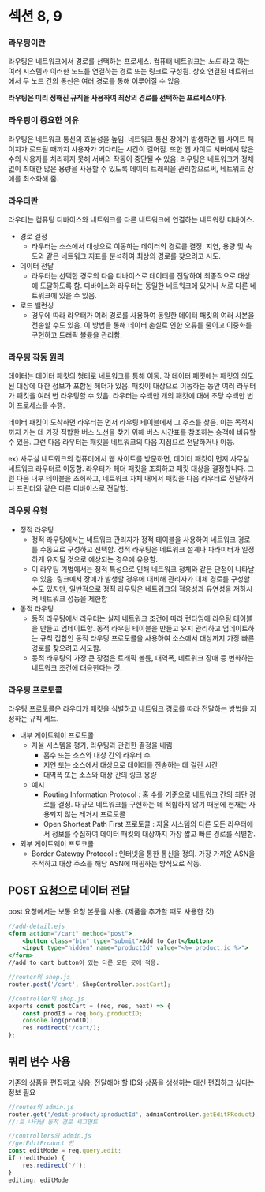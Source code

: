 # 섹션 8, 9

### 라우팅이란

라우팅은 네트워크에서 경로를 선택하는 프로세스. 컴퓨터 네트워크는 *노드*
라고 하는 여러 시스템과 이러한 노드를 연결하는 경로 또는 링크로 구성됨. 상호 연결된 네트워크에서 두 노드 간의 통신은 여러 경로를 통해 이루어질 수 있음.

**라우팅은 미리 정해진 규칙을 사용하여 최상의 경로를 선택하는 프로세스이다.**

### 라우팅이 중요한 이유

라우팅은 네트워크 통신의 효율성을 높임. 네트워크 통신 장애가 발생하면 웹 사이트 페이지가 로드될 때까지 사용자가 기다리는 시간이 길어짐. 또한 웹 사이트 서버에서 많은 수의 사용자를 처리하지 못해 서버의 작동이 중단될 수 있음. 라우팅은 네트워크가 정체 없이 최대한 많은 용량을 사용할 수 있도록 데이터 트래픽을 관리함으로써, 네트워크 장애를 최소화해 줌.

### 라우터란

라우터는 컴퓨팅 디바이스와 네트워크를 다른 네트워크에 연결하는 네트워킹 디바이스. 

- 경로 결정
    - 라우터는 소스에서 대상으로 이동하는 데이터의 경로를 결정. 지연, 용량 및 속도와 같은 네트워크 지표를 분석하여 최상의 경로를 찾으려고 시도.
- 데이터 전달
    - 라우터는 선택한 경로의 다음 디바이스로 데이터를 전달하여 최종적으로 대상에 도달하도록 함. 디바이스와 라우터는 동일한 네트워크에 있거나 서로 다른 네트워크에 있을 수 있음.
- 로드 밸런싱
    - 경우에 따라 라우터가 여러 경로를 사용하여 동일한 데이터 패킷의 여러 사본을 전송할 수도 있음. 이 방법을 통해 데이터 손실로 인한 오류를 줄이고 이중화를 구현하고 트래픽 볼륨을 관리함.

### 라우팅 작동 원리

데이터는 데이터 패킷의 형태로 네트워크를 통해 이동. 각 데이터 패킷에는 패킷의 의도된 대상에 대한 정보가 포함된 헤더가 있음. 패킷이 대상으로 이동하는 동안 여러 라우터가 패킷을 여러 번 라우팅할 수 있음. 라우터는 수백만 개의 패킷에 대해 초당 수백만 번 이 프로세스를 수행.

데이터 패킷이 도착하면 라우터는 먼저 라우팅 테이블에서 그 주소를 찾음. 이는 목적지까지 가는 데 가장 적합한 버스 노선을 찾기 위해 버스 시간표를 참조하는 승객에 비유할 수 있음. 그런 다음 라우터는 패킷을 네트워크의 다음 지점으로 전달하거나 이동.

ex) 사무실 네트워크의 컴퓨터에서 웹 사이트를 방문하면, 데이터 패킷이 먼저 사무실 네트워크 라우터로 이동함. 라우터가 헤더 패킷을 조회하고 패킷 대상을 결정합니다. 그런 다음 내부 테이블을 조회하고, 네트워크 자체 내에서 패킷을 다음 라우터로 전달하거나 프린터와 같은 다른 디바이스로 전달함.

### 라우팅 유형

- 정적 라우팅
    - 정적 라우팅에서는 네트워크 관리자가 정적 테이블을 사용하여 네트워크 경로를 수동으로 구성하고 선택함. 정적 라우팅은 네트워크 설계나 파라미터가 일정하게 유지될 것으로 예상되는 경우에 유용함.
    - 이 라우팅 기법에서는 정적 특성으로 인해 네트워크 정체와 같은 단점이 나타날 수 있음. 링크에서 장애가 발생할 경우에 대비해 관리자가 대체 경로를 구성할 수도 있지만, 일반적으로 정적 라우팅은 네트워크의 적응성과 유연성을 저하시켜 네트워크 성능을 제한함
- 동적 라우팅
    - 동적 라우팅에서 라우터는 실제 네트워크 조건에 따라 런타임에 라우팅 테이블을 만들고 업데이트함. 동적 라우팅 테이블을 만들고 유지 관리하고 업데이트하는 규칙 집합인 동적 라우팅 프로토콜을 사용하여 소스에서 대상까지 가장 빠른 경로를 찾으려고 시도함.
    - 동적 라우팅의 가장 큰 장점은 트래픽 볼륨, 대역폭, 네트워크 장애 등 변화하는 네트워크 조건에 대응한다는 것.

### 라우팅 프로토콜

라우팅 프로토콜은 라우터가 패킷을 식별하고 네트워크 경로를 따라 전달하는 방법을 지정하는 규칙 세트.

- 내부 게이트웨이 프로토콜
    - 자율 시스템을 평가, 라우팅과 관련한 결정을 내림
        - 홉수 또는 소스와 대상 간의 라우터 수
        - 지연 또는 소스에서 대상으로 데이터를 전송하는 데 걸린 시간
        - 대역폭 또는 소스와 대상 간의 링크 용량
    - 예시
        - Routing Information Protocol : 홉 수를 기준으로 네트워크 간의 최단 경로를 결정. 대규모 네트워크를 구현하는 데 적합하지 않기 때문에 현재는 사용되지 않는 레거시 프로토콜
        - Open Shortest Path First 프로토콜 : 자율 시스템의 다른 모든 라우터에서 정보를 수집하여 데이터 패킷의 대상까지 가장 짧고 빠른 경로를 식별함.
- 외부 게이트웨이 프토코콜
    - Border Gateway Protocol : 인터넷을 통한 통신을 정의. 가장 가까운 ASN을 추적하고 대상 주소를 해당 ASN에 매핑하는 방식으로 작동.
    

## POST 요청으로 데이터 전달

post 요청에서는 보통 요청 본문을 사용. (제품을 추가할 때도 사용한 것)

```jsx
//add-detail.ejs
<form action="/cart" method="post">
	<button class="btn" type="submit">Add to Cart</button>
	<input type="hidden" name="productId" value="<%= product.id %>">
</form>
//add to cart button이 있는 다른 모든 곳에 적용.
```

```jsx
//router의 shop.js
router.post('/cart', ShopController.postCart);
```

```jsx
//controller의 shop.js
exports const postCart = (req, res, next) => {
	const prodId = req.body.productID;
	console.log(prodID);
	res.redirect('/cart/);
};
```

## 쿼리 변수 사용

기존의 상품을 편집하고 싶음: 전달해야 할 ID와 상품을 생성하는 대신 편집하고 싶다는 정보 필요

```jsx
//routes의 admin.js
router.get('/edit-product/:productId', adminController.getEditPRoduct);
//:로 나타낸 동적 경로 세그먼트 
```

```jsx
//controllers의 admin.js
//getEditProduct 안
const editMode = req.query.edit;
if (!editMode) {
	res.redirect('/');
}
editing: editMode
```